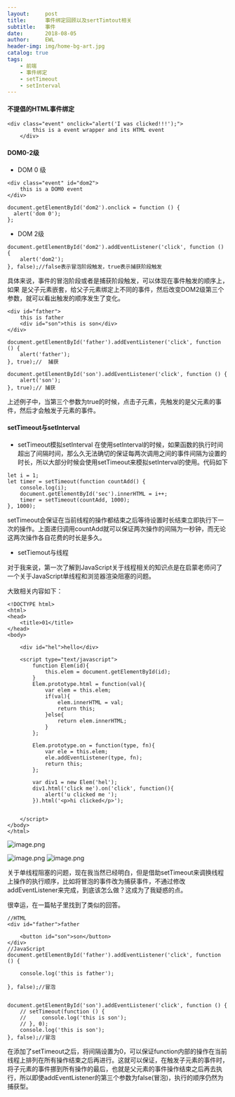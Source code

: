 ```yaml
---
layout:     post
title:      事件绑定回顾以及sertTimtout相关
subtitle:   事件
date:       2018-08-05
author:     EWL
header-img: img/home-bg-art.jpg
catalog: true
tags:
    - 前端    
    - 事件绑定
    - setTimeout
    - setInterval
---
```


#### 不提倡的HTML事件绑定

```
<div class="event" onclick="alert('I was clicked!!!');">
        this is a event wrapper and its HTML event
    </div>
```

#### DOM0-2级

* DOM 0 级

```
<div class="event" id="dom2">
    this is a DOM0 event
</div>

document.getElementById('dom2').onclick = function () {
  alert('dom 0');
};

```

* DOM 2级

```
document.getElementById('dom2').addEventListener('click', function () {
    alert('dom2');
}, false);//false表示冒泡阶段触发，true表示捕获阶段触发
```

具体来说，事件的冒泡阶段或者是捕获阶段触发，可以体现在事件触发的顺序上，如果 是父子元素嵌套，给父子元素绑定上不同的事件，然后改变DOM2级第三个参数，就可以看出触发的顺序发生了变化。

```
<div id="father">
    this is father
    <div id="son">this is son</div>
</div>

document.getElementById('father').addEventListener('click', function () {
    alert('father');
}, true);//  捕获

document.getElementById('son').addEventListener('click', function () {
    alert('son');
}, true);// 捕获
```
上述例子中，当第三个参数为true的时候，点击子元素，先触发的是父元素的事件，然后才会触发子元素的事件。

#### setTimeout与setInterval

* setTimeout模拟setInterval
在使用setInterval的时候，如果函数的执行时间超出了间隔时间，那么久无法确切的保证每两次调用之间的事件间隔为设置的时长，所以大部分时候会使用setTimeout来模拟setInterval的使用。代码如下

```
let i = 1;
let timer = setTimeout(function countAdd() {
    console.log(i);
    document.getElementById('sec').innerHTML = i++;
    timer = setTimeout(countAdd, 1000);
}, 1000);

```

setTimeout会保证在当前线程的操作都结束之后等待设置时长结束立即执行下一次的操作。上面递归调用countAdd就可以保证两次操作的间隔为一秒钟，而无论这两次操作各自花费的时长是多久。

* setTiemout与线程

对于我来说，第一次了解到JavaScript关于线程相关的知识点是在启蒙老师问了一个关于JavaScript单线程和浏览器渲染阻塞的问题。

大致相关内容如下：


```
<!DOCTYPE html>
<html>
<head>
    <title>01</title>
</head>
<body>
 
    <div id="hel">hello</div>
 
    <script type="text/javascript">
        function Elem(id){
            this.elem = document.getElementById(id);
        }
        Elem.prototype.html = function(val){
            var elem = this.elem;
            if(val){
                elem.innerHTML = val;
                return this;
            }else{
                return elem.innerHTML;
            }
        };
 
        Elem.prototype.on = function(type, fn){
            var ele = this.elem;
            ele.addEventListener(type, fn);
            return this;
        };
 
        var div1 = new Elem('hel');
        div1.html('click me').on('click', function(){
            alert('u clicked me ');
        }).html('<p>hi clicked</p>');
 
         
    </script>
</body>
</html>

```
![image.png](https://upload-images.jianshu.io/upload_images/7930564-c9c5f8f303a9fe1f.png?imageMogr2/auto-orient/strip%7CimageView2/2/w/1240)

![image.png](https://upload-images.jianshu.io/upload_images/7930564-e3dbfd16ced9d7cd.png?imageMogr2/auto-orient/strip%7CimageView2/2/w/1240)
![image.png](https://upload-images.jianshu.io/upload_images/7930564-66a4f048ff3ee630.png?imageMogr2/auto-orient/strip%7CimageView2/2/w/1240)

关于单线程阻塞的问题，现在我当然已经明白，但是借助setTimeout来调换线程上操作的执行顺序，比如将冒泡的事件改为捕获事件，不通过修改addEventListener来完成，到底该怎么做？这成为了我疑惑的点。

很幸运，在一篇帖子里找到了类似的回答。

```
//HTML
<div id="father">father

    <button id="son">son</button>
</div>
//JavaScript
document.getElementById('father').addEventListener('click', function () {

    console.log('this is father');

}, false);//冒泡


document.getElementById('son').addEventListener('click', function () {
    // setTimeout(function () {
    //     console.log('this is son');
    // }, 0);
    console.log('this is son');
}, false);//冒泡
```

在添加了setTimeout之后，将间隔设置为0，可以保证function内部的操作在当前线程上排列在所有操作结束之后再进行。这就可以保证，在触发子元素的事件时，将子元素的事件挪到所有操作的最后，也就是父元素的事件操作结束之后再去执行，所以即使addEventListener的第三个参数为false(冒泡)，执行的顺序仍然为捕获型。
